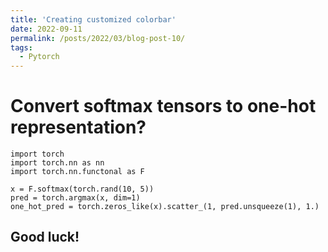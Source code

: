 ```yaml
---
title: 'Creating customized colorbar'
date: 2022-09-11
permalink: /posts/2022/03/blog-post-10/
tags:
  - Pytorch
---
```


<!-- 
Epoch vs Batch Size vs Iterations
======
<a href="https://towardsdatascience.com/epoch-vs-iterations-vs-batch-size-4dfb9c7ce9c9">Reference</a>
One Epoch is when an ENTIRE dataset is passed forward and backward through the neural network only ONCE. The batch size is the total number of training examples present in a single batch. Batches are parts of dataset for the big dataset is not able to fits in the memory. Iteration is the total number of training examples present in a single batch. -->

Convert softmax tensors to one-hot representation?
======
```
import torch
import torch.nn as nn
import torch.nn.functonal as F

x = F.softmax(torch.rand(10, 5))
pred = torch.argmax(x, dim=1)
one_hot_pred = torch.zeros_like(x).scatter_(1, pred.unsqueeze(1), 1.)
```

Good luck!
------
